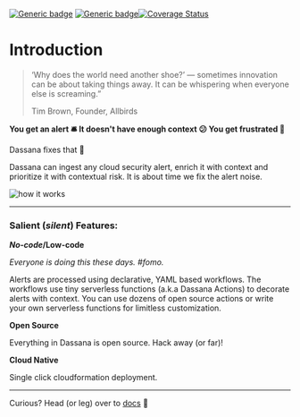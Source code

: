[![Generic badge](https://img.shields.io/badge/license-apache2.0-green.svg)](https://www.apache.org/licenses/LICENSE-2.0) [![Generic badge](https://img.shields.io/badge/docs-blue.svg)](https://docs.dassana.io/)[![Coverage Status](https://coveralls.io/repos/github/dassana-io/dassana/badge.svg?branch=main)](https://coveralls.io/github/dassana-io/dassana?branch=main)

# Introduction

> ‘Why does the world need another shoe?’ — sometimes innovation can be about taking things away. It can be whispering when everyone else is screaming.”
>
> Tim Brown, Founder, Allbirds

**You get an alert 🛎️ It doesn't have enough context 😕 You get frustrated 🤬**

Dassana fixes that 🧘

Dassana can ingest any cloud security alert, enrich it with context and prioritize it with contextual risk. It is about time we fix the alert noise.

![how it works](https://docs.dassana.io/assets/images/landing_hero-b058b93ef6cf71031980a14a51f2510f.png)

---

### Salient (_silent_) Features:

**_No-code_/Low-code**

_Everyone is doing this these days. #fomo._

Alerts are processed using declarative, YAML based workflows.
The workflows use tiny serverless functions (a.k.a Dassana Actions) to decorate alerts with context. You can use dozens of open source actions or write your own serverless functions for limitless customization.

**Open Source**

Everything in Dassana is open source. Hack away (or far)!

**Cloud Native**

Single click cloudformation deployment.

---

Curious? Head (or leg) over to [docs](https://docs.dassana.io/) 📓
